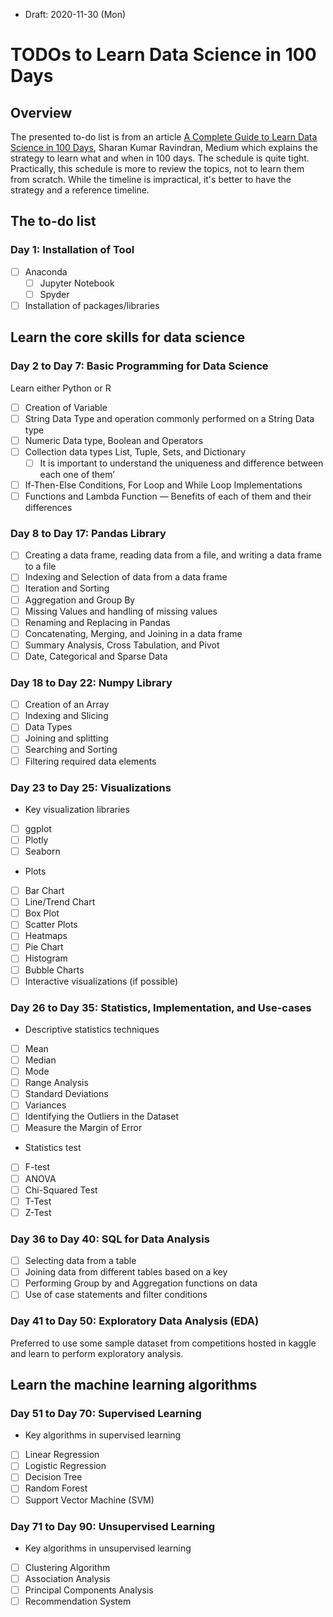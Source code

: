 * Draft: 2020-11-30 (Mon)

# TODOs to Learn Data Science in 100 Days

## Overview

The presented to-do list is from an article [A Complete Guide to Learn Data Science in 100 Days](https://medium.com/swlh/a-complete-guide-to-learn-data-science-in-100-days-8c6557154102), Sharan Kumar Ravindran, Medium which explains the strategy to learn what and when in 100 days. The schedule is quite tight. Practically, this schedule is more to review the topics, not to learn them from scratch. While the timeline is impractical, it's better to have the strategy and a reference timeline.

## The to-do list 

### Day 1: Installation of Tool

- [ ] Anaconda
  - [ ] Jupyter Notebook
  - [ ] Spyder
- [ ] Installation of packages/libraries

## Learn the core skills for data science

### Day 2 to Day 7: Basic Programming for Data Science

Learn either Python or R

- [ ] Creation of Variable
- [ ] String Data Type and operation commonly performed on a String Data type
- [ ] Numeric Data type, Boolean and Operators
- [ ] Collection data types List, Tuple, Sets, and Dictionary
  - [ ] It is important to understand the uniqueness and difference between each one of them’
- [ ] If-Then-Else Conditions, For Loop and While Loop Implementations
- [ ] Functions and Lambda Function — Benefits of each of them and their differences

### Day 8 to Day 17: Pandas Library
- [ ] Creating a data frame, reading data from a file, and writing a data frame to a file
- [ ] Indexing and Selection of data from a data frame
- [ ] Iteration and Sorting
- [ ] Aggregation and Group By
- [ ] Missing Values and handling of missing values
- [ ] Renaming and Replacing in Pandas
- [ ] Concatenating, Merging, and Joining in a data frame
- [ ] Summary Analysis, Cross Tabulation, and Pivot
- [ ] Date, Categorical and Sparse Data

### Day 18 to Day 22: Numpy Library

- [ ] Creation of an Array
- [ ] Indexing and Slicing
- [ ] Data Types
- [ ] Joining and splitting
- [ ] Searching and Sorting
- [ ] Filtering required data elements

### Day 23 to Day 25: Visualizations
* Key visualization libraries
- [ ] ggplot
- [ ] Plotly
- [ ] Seaborn

* Plots
- [ ] Bar Chart
- [ ] Line/Trend Chart
- [ ] Box Plot
- [ ] Scatter Plots
- [ ] Heatmaps
- [ ] Pie Chart
- [ ] Histogram
- [ ] Bubble Charts
- [ ] Interactive visualizations (if possible)

### Day 26 to Day 35: Statistics, Implementation, and Use-cases
* Descriptive statistics techniques
- [ ] Mean
- [ ] Median
- [ ] Mode
- [ ] Range Analysis
- [ ] Standard Deviations
- [ ] Variances
- [ ] Identifying the Outliers in the Dataset
- [ ] Measure the Margin of Error

* Statistics test
- [ ] F-test
- [ ] ANOVA
- [ ] Chi-Squared Test
- [ ] T-Test
- [ ] Z-Test

### Day 36 to Day 40: SQL for Data Analysis

- [ ] Selecting data from a table
- [ ] Joining data from different tables based on a key
- [ ] Performing Group by and Aggregation functions on data
- [ ] Use of case statements and filter conditions

### Day 41 to Day 50: Exploratory Data Analysis (EDA)

Preferred to use some sample dataset from competitions hosted in kaggle and learn to perform exploratory analysis.

## Learn the machine learning algorithms

### Day 51 to Day 70: Supervised Learning

* Key algorithms in supervised learning
- [ ] Linear Regression
- [ ] Logistic Regression
- [ ] Decision Tree
- [ ] Random Forest
- [ ] Support Vector Machine (SVM)

### Day 71 to Day 90: Unsupervised Learning

* Key algorithms in unsupervised learning
- [ ] Clustering Algorithm
- [ ] Association Analysis
- [ ] Principal Components Analysis
- [ ] Recommendation System